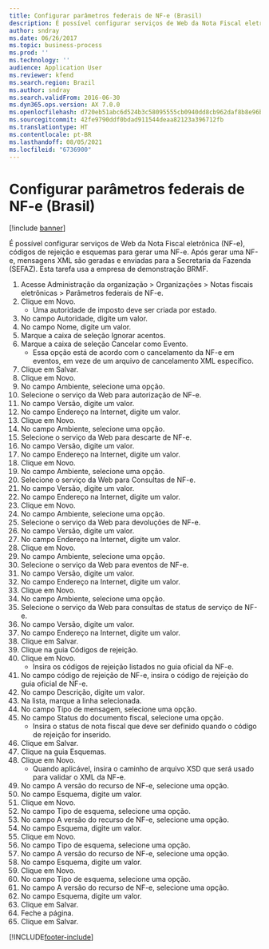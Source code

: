 ```yaml
---
title: Configurar parâmetros federais de NF-e (Brasil)
description: É possível configurar serviços de Web da Nota Fiscal eletrônica (NF-e), códigos de rejeição e esquemas para gerar uma NF-e.
author: sndray
ms.date: 06/26/2017
ms.topic: business-process
ms.prod: ''
ms.technology: ''
audience: Application User
ms.reviewer: kfend
ms.search.region: Brazil
ms.author: sndray
ms.search.validFrom: 2016-06-30
ms.dyn365.ops.version: AX 7.0.0
ms.openlocfilehash: d720eb51abc6d524b3c58095555cb0940dd8cb962daf8b8e96bb66577aca327e
ms.sourcegitcommit: 42fe9790ddf0bdad911544deaa82123a396712fb
ms.translationtype: HT
ms.contentlocale: pt-BR
ms.lasthandoff: 08/05/2021
ms.locfileid: "6736900"
---
```

# <a name="set-up-nf-e-federal-parameters-brazil"></a>Configurar parâmetros federais de NF-e (Brasil)

[!include [banner](../../includes/banner.md)]

É possível configurar serviços de Web da Nota Fiscal eletrônica (NF-e), códigos de rejeição e esquemas para gerar uma NF-e. Após gerar uma NF-e, mensagens XML são geradas e enviadas para a Secretaria da Fazenda (SEFAZ). Esta tarefa usa a empresa de demonstração BRMF.



1. Acesse Administração da organização > Organizações > Notas fiscais eletrônicas > Parâmetros federais de NF-e.
2. Clique em Novo.
    * Uma autoridade de imposto deve ser criada por estado.  
3. No campo Autoridade, digite um valor.
4. No campo Nome, digite um valor.
5. Marque a caixa de seleção Ignorar acentos.
6. Marque a caixa de seleção Cancelar como Evento.
    * Essa opção está de acordo com o cancelamento da NF-e em eventos, em veze de um arquivo de cancelamento XML específico.  
7. Clique em Salvar.
8. Clique em Novo.
9. No campo Ambiente, selecione uma opção.
10. Selecione o serviço da Web para autorização de NF-e.
11. No campo Versão, digite um valor.
12. No campo Endereço na Internet, digite um valor.
13. Clique em Novo.
14. No campo Ambiente, selecione uma opção.
15. Selecione o serviço da Web para descarte de NF-e.
16. No campo Versão, digite um valor.
17. No campo Endereço na Internet, digite um valor.
18. Clique em Novo.
19. No campo Ambiente, selecione uma opção.
20. Selecione o serviço da Web para Consultas de NF-e.
21. No campo Versão, digite um valor.
22. No campo Endereço na Internet, digite um valor.
23. Clique em Novo.
24. No campo Ambiente, selecione uma opção.
25. Selecione o serviço da Web para devoluções de NF-e.
26. No campo Versão, digite um valor.
27. No campo Endereço na Internet, digite um valor.
28. Clique em Novo.
29. No campo Ambiente, selecione uma opção.
30. Selecione o serviço da Web para eventos de NF-e.
31. No campo Versão, digite um valor.
32. No campo Endereço na Internet, digite um valor.
33. Clique em Novo.
34. No campo Ambiente, selecione uma opção.
35. Selecione o serviço da Web para consultas de status de serviço de NF-e.
36. No campo Versão, digite um valor.
37. No campo Endereço na Internet, digite um valor.
38. Clique em Salvar.
39. Clique na guia Códigos de rejeição.
40. Clique em Novo.
    * Insira os códigos de rejeição listados no guia oficial da NF-e.  
41. No campo código de rejeição de NF-e, insira o código de rejeição do guia oficial de NF-e.
42. No campo Descrição, digite um valor.
43. Na lista, marque a linha selecionada.
44. No campo Tipo de mensagem, selecione uma opção.
45. No campo Status do documento fiscal, selecione uma opção.
    * Insira o status de nota fiscal que deve ser definido quando o código de rejeição for inserido.  
46. Clique em Salvar.
47. Clique na guia Esquemas.
48. Clique em Novo.
    * Quando aplicável, insira o caminho de arquivo XSD que será usado para validar o XML da NF-e.  
49. No campo A versão do recurso de NF-e, selecione uma opção.
50. No campo Esquema, digite um valor.
51. Clique em Novo.
52. No campo Tipo de esquema, selecione uma opção.
53. No campo A versão do recurso de NF-e, selecione uma opção.
54. No campo Esquema, digite um valor.
55. Clique em Novo.
56. No campo Tipo de esquema, selecione uma opção.
57. No campo A versão do recurso de NF-e, selecione uma opção.
58. No campo Esquema, digite um valor.
59. Clique em Novo.
60. No campo Tipo de esquema, selecione uma opção.
61. No campo A versão do recurso de NF-e, selecione uma opção.
62. No campo Esquema, digite um valor.
63. Clique em Salvar.
64. Feche a página.
65. Clique em Salvar.



[!INCLUDE[footer-include](../../../includes/footer-banner.md)]